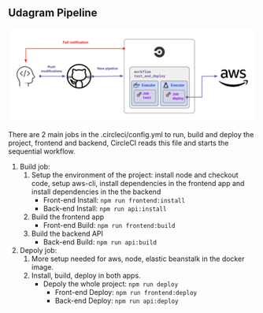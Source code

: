 ## Udagram Pipeline
![circleci](circleci-lifecycle.png)

There are 2 main jobs in the .circleci/config.yml to run, build and deploy the project, frontend and backend, CircleCI reads this file and starts the sequential workflow.

1. Build job:
    1. Setup the environment of the project: install node and checkout code, setup aws-cli, install dependencies in the frontend app and install dependencies in the the backend
        - Front-end Install: ```npm run frontend:install```
        - Back-end Install: ```npm run api:install```
    2. Build the frontend app
        - Front-end Build: ```npm run frontend:build```
    3. Build the backend API
        - Back-end Build: ```npm run api:build```
2. Depoly job:
    1. More setup needed for aws, node, elastic beanstalk in the docker image.
    2. Install, build, deploy in both apps.
        - Depoly the whole project: ```npm run deploy```
            - Front-end Deploy: ```npm run frontend:deploy```
            - Back-end Deploy: ```npm run api:deploy```
